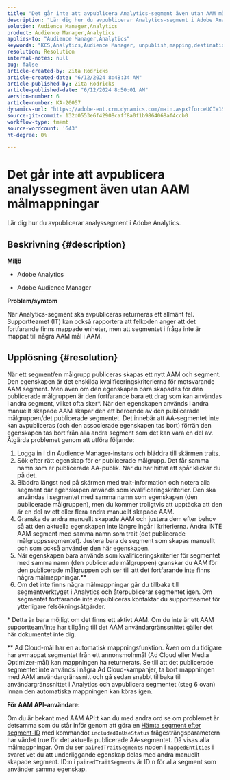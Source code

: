 ```yaml
---
title: "Det går inte att avpublicera Analytics-segment även utan AAM målmappningar"
description: "Lär dig hur du avpublicerar Analytics-segment i Adobe Analytics."
solution: Audience Manager,Analytics
product: Audience Manager,Analytics
applies-to: "Audience Manager,Analytics"
keywords: "KCS,Analytics,Audience Manager, unpublish,mapping,destination"
resolution: Resolution
internal-notes: null
bug: false
article-created-by: Zita Rodricks
article-created-date: "6/12/2024 8:48:34 AM"
article-published-by: Zita Rodricks
article-published-date: "6/12/2024 8:50:01 AM"
version-number: 6
article-number: KA-20057
dynamics-url: "https://adobe-ent.crm.dynamics.com/main.aspx?forceUCI=1&pagetype=entityrecord&etn=knowledgearticle&id=35c44787-9828-ef11-840b-000d3a372703"
source-git-commit: 132d0553e6f42908caff8a0f1b9864068af4ccb0
workflow-type: tm+mt
source-wordcount: '643'
ht-degree: 0%

---
```


# Det går inte att avpublicera analyssegment även utan AAM målmappningar


Lär dig hur du avpublicerar analyssegment i Adobe Analytics.

## Beskrivning {#description}


<b>Miljö</b>

- Adobe Analytics

- Adobe Audience Manager

<b>Problem/symtom</b>

När Analytics-segment ska avpubliceras returneras ett allmänt fel. Supportteamet (IT) kan också rapportera att felkoden anger att det fortfarande finns mappade enheter, men att segmentet i fråga inte är mappat till några AAM mål i AAM.


## Upplösning {#resolution}


När ett segment/en målgrupp publiceras skapas ett nytt AAM och segment. Den egenskapen är det enskilda kvalificeringskriterierna för motsvarande AAM segment. Men även om den egenskapen bara skapades för den publicerade målgruppen är den fortfarande bara ett drag som kan användas i andra segment, vilket ofta sker\*. När den egenskapen används i andra manuellt skapade AAM skapar den ett beroende av den publicerade målgruppen/det publicerade segmentet. Det innebär att AA-segmentet inte kan avpubliceras (och den associerade egenskapen tas bort) förrän den egenskapen tas bort från alla andra segment som det kan vara en del av. Åtgärda problemet genom att utföra följande:

1. Logga in i din Audience Manager-instans och bläddra till skärmen traits.
2. Sök efter rätt egenskap för er publicerade målgrupp. Det får samma namn som er publicerade AA-publik. När du har hittat ett spår klickar du på det.
3. Bläddra längst ned på skärmen med trait-information och notera alla segment där egenskapen används som kvalificeringskriterier. Den ska användas i segmentet med samma namn som egenskapen (den publicerade målgruppen), men du kommer troligtvis att upptäcka att den är en del av ett eller flera andra manuellt skapade AAM.
4. Granska de andra manuellt skapade AAM och justera dem efter behov så att den aktuella egenskapen inte längre ingår i kriterierna. Ändra INTE AAM segment med samma namn som trait (det publicerade målgruppssegmentet). Justera bara de segment som skapas manuellt och som också använder den här egenskapen.
5. När egenskapen bara används som kvalificeringskriterier för segmentet med samma namn (den publicerade målgruppen) granskar du AAM för den publicerade målgruppen och ser till att det fortfarande inte finns några målmappningar.\*\*
6. Om det inte finns några målmappningar går du tillbaka till segmentverktyget i Analytics och återpublicerar segmentet igen. Om segmentet fortfarande inte avpubliceras kontaktar du supportteamet för ytterligare felsökningsåtgärder.


\* Detta är bara möjligt om det finns ett aktivt AAM. Om du inte är ett AAM supportteam/inte har tillgång till det AAM användargränssnittet gäller det här dokumentet inte dig.

\*\* Ad Cloud-mål har en automatisk mappningsfunktion. Även om du tidigare har avmappat segmentet från ett annonsmolnmål (Ad Cloud eller Media Optimizer-mål) kan mappningen ha returnerats. Se till att det publicerade segmentet inte används i några Ad Cloud-kampanjer, ta bort mappningen med AAM användargränssnitt och gå sedan snabbt tillbaka till användargränssnittet i Analytics och avpublicera segmentet (steg 6 ovan) innan den automatiska mappningen kan köras igen.

<b>För AAM API-användare:</b>

Om du är bekant med AAM API:t kan du med andra ord se om problemet är detsamma som du står inför genom att göra en [Hämta segment efter segment-ID](https://bank.demdex.com/portal/swagger/index.html#/Segments%20API/get_segments__sid_) med kommandot `includedInUseStatus` frågesträngsparametern har värdet true för det aktuella publicerade AA-segmentet. Då visas alla målmappningar. Om du ser `pairedTraitSegments` noden i `mappedEntities` i svaret vet du att underliggande egenskap delas med andra manuellt skapade segment. ID:n i `pairedTraitSegments` är ID:n för alla segment som använder samma egenskap.
